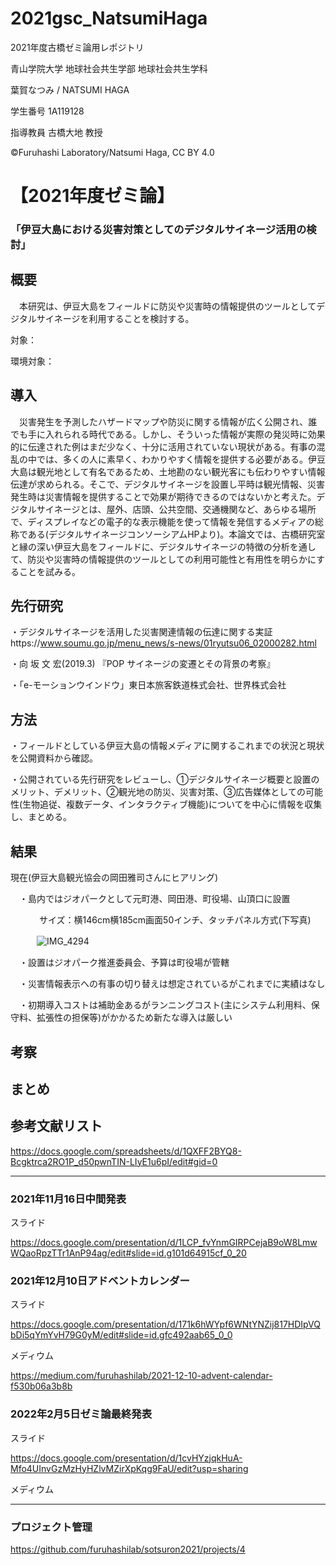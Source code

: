 # 2021gsc_NatsumiHaga
2021年度古橋ゼミ論用レポジトリ

青山学院大学 地球社会共生学部 地球社会共生学科

葉賀なつみ / NATSUMI HAGA

学生番号 1A119128

指導教員 古橋大地 教授

©︎Furuhashi Laboratory/Natsumi Haga, CC BY 4.0


# 【2021年度ゼミ論】
### 「伊豆大島における災害対策としてのデジタルサイネージ活用の検討」

## 概要
　本研究は、伊豆大島をフィールドに防災や災害時の情報提供のツールとしてデジタルサイネージを利用することを検討する。

対象：

環境対象：

## 導入
　災害発生を予測したハザードマップや防災に関する情報が広く公開され、誰でも手に入れられる時代である。しかし、そういった情報が実際の発災時に効果的に伝達された例はまだ少なく、十分に活用されていない現状がある。有事の混乱の中では、多くの人に素早く、わかりやすく情報を提供する必要がある。伊豆大島は観光地として有名であるため、土地勘のない観光客にも伝わりやすい情報伝達が求められる。そこで、デジタルサイネージを設置し平時は観光情報、災害発生時は災害情報を提供することで効果が期待できるのではないかと考えた。デジタルサイネージとは、屋外、店頭、公共空間、交通機関など、あらゆる場所で、ディスプレイなどの電子的な表示機能を使って情報を発信するメディアの総称である(デジタルサイネージコンソーシアムHPより)。本論文では、古橋研究室と縁の深い伊豆大島をフィールドに、デジタルサイネージの特徴の分析を通して、防災や災害時の情報提供のツールとしての利用可能性と有用性を明らかにすることを試みる。

## 先行研究

・デジタルサイネージを活用した災害関連情報の伝達に関する実証https://www.soumu.go.jp/menu_news/s-news/01ryutsu06_02000282.html

・向 坂 文 宏(2019.3) 『POP サイネージの変遷とその背景の考察』

・「e-モーションウインドウ」東日本旅客鉄道株式会社、世界株式会社

## 方法
・フィールドとしている伊豆大島の情報メディアに関するこれまでの状況と現状を公開資料から確認。

・公開されている先行研究をレビューし、①デジタルサイネージ概要と設置のメリット、デメリット、②観光地の防災、災害対策、③広告媒体としての可能性(生物追従、複数データ、インタラクティブ機能)についてを中心に情報を収集し、まとめる。


## 結果
現在(伊豆大島観光協会の岡田雅司さんにヒアリング)

　・島内ではジオパークとして元町港、岡田港、町役場、山頂口に設置
 
　　　 サイズ：横146cm横185cm画面50インチ、タッチパネル方式(下写真)
 
　　　![IMG_4294](https://user-images.githubusercontent.com/67300697/152581381-be2d224b-f604-475e-9d8e-5d8d992233c9.JPG)

    
　・設置はジオパーク推進委員会、予算は町役場が管轄
 
　・災害情報表示への有事の切り替えは想定されているがこれまでに実績はなし
 
　・初期導入コストは補助金あるがランニングコスト(主にシステム利用料、保守料、拡張性の担保等)がかかるため新たな導入は厳しい


## 考察



## まとめ


## 参考文献リスト

https://docs.google.com/spreadsheets/d/1QXFF2BYQ8-Bcgktrca2RO1P_d50pwnTIN-LIyE1u6pI/edit#gid=0

--- 

### 2021年11月16日中間発表

 スライド

https://docs.google.com/presentation/d/1LCP_fvYnmGIRPCejaB9oW8LmwWQaoRpzTTr1AnP94ag/edit#slide=id.g101d64915cf_0_20


### 2021年12月10日アドベントカレンダー

 スライド

https://docs.google.com/presentation/d/171k6hWYpf6WNtYNZij817HDIpVQbDi5qYmYvH79G0yM/edit#slide=id.gfc492aab65_0_0

 メディウム

https://medium.com/furuhashilab/2021-12-10-advent-calendar-f530b06a3b8b

### 2022年2月5日ゼミ論最終発表

スライド

https://docs.google.com/presentation/d/1cvHYzjqkHuA-Mfo4UInvGzMzHyHZlvMZirXpKqg9FaU/edit?usp=sharing

メディウム

---

### プロジェクト管理

https://github.com/furuhashilab/sotsuron2021/projects/4


